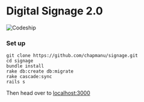 # Digital Signage 2.0

![Codeship](https://codeship.com/projects/d35abc40-275e-0133-fc89-7af7072ae828/status?branch=master)

### Set up
```
git clone https://github.com/chapmanu/signage.git
cd signage
bundle install
rake db:create db:migrate
rake cascade:sync
rails s
```

Then head over to [localhost:3000](http://localhost:3000)
